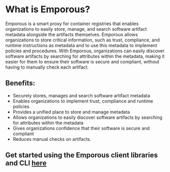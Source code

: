 # What is Emporous?

Emporous is a smart proxy for container registries that enables organizations to easily store, manage, and search software artifact metadata alongside the artifacts themselves. Emporous allows organizations to store critical information, such as trust, compliance, and runtime instructions as metadata and to use this metadata to implement policies and procedures. With Emporous, organizations can easily discover software artifacts by searching for attributes within the metadata, making it easier for them to ensure their software is secure and compliant, without having to manually check each artifact.

## Benefits:

- Securely stores, manages and search software artifact metadata
- Enables organizations to implement trust, compliance and runtime policies
- Provides a unified place to store and manage metadata
- Allows organizations to easily discover software artifacts by searching for attributes within the metadata
- Gives organizations confidence that their software is secure and compliant
- Reduces manual checks on artifacts.


## Get started using the Emporous client libraries and CLI [here](https://github.com/emporous/emporous-go) 
